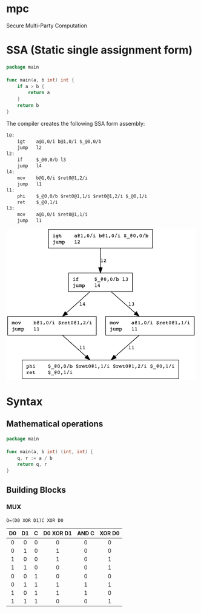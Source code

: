 # mpc
Secure Multi-Party Computation

# SSA (Static single assignment form)

```go
package main

func main(a, b int) int {
    if a > b {
        return a
    }
    return b
}
```

The compiler creates the following SSA form assembly:

```
l0:
	igt    a@1,0/i b@1,0/i $_@0,0/b
	jump   l2
l2:
	if     $_@0,0/b l3
	jump   l4
l4:
	mov    b@1,0/i $ret0@1,2/i
	jump   l1
l1:
	phi    $_@0,0/b $ret0@1,1/i $ret0@1,2/i $_@0,1/i
	ret    $_@0,1/i
l3:
	mov    a@1,0/i $ret0@1,1/i
	jump   l1
```
<img align="center" width="500" height="400" src="ifelse.png">

# Syntax

## Mathematical operations

```go
package main

func main(a, b int) (int, int) {
    q, r := a / b
    return q, r
}
```

## Building Blocks

### MUX

    O=(D0 XOR D1)C XOR D0

| D0  | D1  | C   | D0 XOR D1 | AND C | XOR D0 |
|:---:|:---:|:---:|:---------:|:-----:|:------:|
| 0   | 0   | 0   |     0     |   0   |   0    |
| 0   | 1   | 0   |     1     |   0   |   0    |
| 1   | 0   | 0   |     1     |   0   |   1    |
| 1   | 1   | 0   |     0     |   0   |   1    |
| 0   | 0   | 1   |     0     |   0   |   0    |
| 0   | 1   | 1   |     1     |   1   |   1    |
| 1   | 0   | 1   |     1     |   1   |   0    |
| 1   | 1   | 1   |     0     |   0   |   1    |
